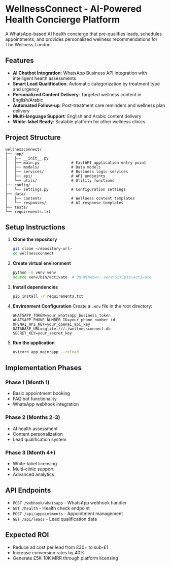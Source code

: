 # WellnessConnect - AI-Powered Health Concierge Platform

A WhatsApp-based AI health concierge that pre-qualifies leads, schedules appointments, and provides personalized wellness recommendations for The Wellness London.

## Features

- **AI Chatbot Integration**: WhatsApp Business API integration with intelligent health assessments
- **Smart Lead Qualification**: Automatic categorization by treatment type and urgency
- **Personalized Content Delivery**: Targeted wellness content in English/Arabic
- **Automated Follow-up**: Post-treatment care reminders and wellness plan delivery
- **Multi-language Support**: English and Arabic content delivery
- **White-label Ready**: Scalable platform for other wellness clinics

## Project Structure

```
wellnessconnect/
├── app/
│   ├── __init__.py
│   ├── main.py              # FastAPI application entry point
│   ├── models/              # Data models
│   ├── services/            # Business logic services
│   ├── api/                 # API endpoints
│   └── utils/               # Utility functions
├── config/
│   └── settings.py          # Configuration settings
├── data/
│   ├── content/             # Wellness content templates
│   └── responses/           # AI response templates
├── tests/
└── requirements.txt
```

## Setup Instructions

1. **Clone the repository**
   ```bash
   git clone <repository-url>
   cd wellnessconnect
   ```

2. **Create virtual environment**
   ```bash
   python -m venv venv
   source venv/bin/activate  # On Windows: venv\Scripts\activate
   ```

3. **Install dependencies**
   ```bash
   pip install -r requirements.txt
   ```

4. **Environment Configuration**
   Create a `.env` file in the root directory:
   ```
   WHATSAPP_TOKEN=your_whatsapp_business_token
   WHATSAPP_PHONE_NUMBER_ID=your_phone_number_id
   OPENAI_API_KEY=your_openai_api_key
   DATABASE_URL=sqlite:///./wellnessconnect.db
   SECRET_KEY=your_secret_key
   ```

5. **Run the application**
   ```bash
   uvicorn app.main:app --reload
   ```

## Implementation Phases

### Phase 1 (Month 1)
- Basic appointment booking
- FAQ bot functionality
- WhatsApp webhook integration

### Phase 2 (Months 2-3)
- AI health assessment
- Content personalization
- Lead qualification system

### Phase 3 (Month 4+)
- White-label licensing
- Multi-clinic support
- Advanced analytics

## API Endpoints

- `POST /webhook/whatsapp` - WhatsApp webhook handler
- `GET /health` - Health check endpoint
- `POST /api/appointments` - Appointment management
- `GET /api/leads` - Lead qualification data

## Expected ROI

- Reduce ad cost per lead from £30+ to sub-£1
- Increase conversion rates by 40%
- Generate £5K-10K MRR through platform licensing
